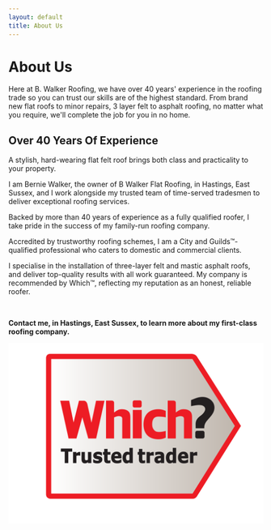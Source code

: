 ```yaml
---
layout: default
title: About Us
---
```


<div id="welcome">
            <div class="container">
                <div class="text-center">
                    <div class="jx-section-title-1">
                       <div class="jx-title jx-uppercase mb40"><h1>About Us</h1></div>                 
                       <div class="jx-title-top-line"><span class="jx-black-title-top-arrow-white"></span></div>
                       <div class="main-text">
                        <p>Here at B. Walker Roofing, we have over 40 years' experience in the roofing trade so you can trust our skills are of the highest standard. From brand new flat roofs to minor repairs, 3 layer felt to asphalt roofing, no matter what you require, we'll complete the job for you in no home.</p>
                       </div>
                    </div>            
                </div>
                <div class="">
                    <div class="welcome-container">
                        <div class="col-md-12 col-sm-6">
                            <div class="welcome-box">
                                <div class="col-md-8 col-sm-12">
                                    <div class="welcome-info">
                                        <h2>
                                            Over 40 Years Of Experience
                                        </h2>
																				<p>A stylish, hard-wearing flat felt roof brings both class and practicality to your property.</p>
																				<p>I am Bernie Walker, the owner of B Walker Flat Roofing, in Hastings, East Sussex, and I work alongside my trusted team of time-served tradesmen to deliver exceptional roofing services. </p>
																				<p>Backed by more than 40 years of experience as a fully qualified roofer, I take pride in the success of my family-run roofing company. </p>
																				<p>Accredited by trustworthy roofing schemes, I am a City and Guilds™-qualified professional who caters to domestic and commercial clients.</p>
																				<p>I specialise in the installation of three-layer felt and mastic asphalt roofs, and deliver top-quality results with all work guaranteed. My company is recommended by Which™, reflecting my reputation as an honest, reliable roofer.</p>
																				<br/>
																				<p><strong>Contact me, in Hastings, East Sussex, to learn more about my first-class roofing company.</strong></p>
                                    </div>
                                </div>
																<div class="col-md-4 col-sm-12 no-lft-padding">
                                    <div class="welcome-icon">
                                        <a href="http://trustedtraders.which.co.uk/businesses/b-walker-roofing/"><img src="images/which-trader-seeklogo.com.svg" alt="which trusted trader" /></a>
                                    </div>
                                </div>
                            </div>
                        </div>
                    </div>
                </div>
            </div>
        </div>

